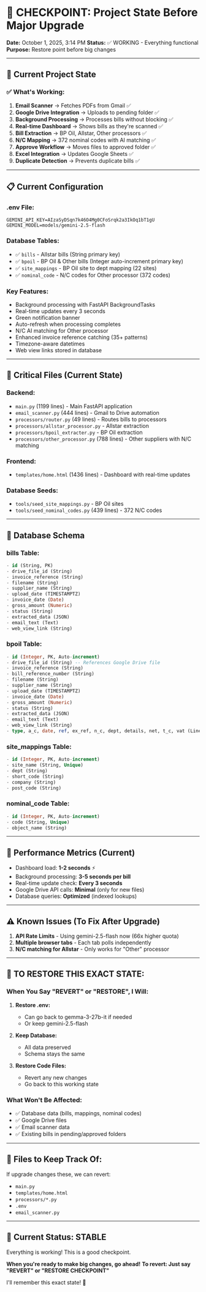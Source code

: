 # 🔖 CHECKPOINT: Project State Before Major Upgrade

**Date:** October 1, 2025, 3:14 PM
**Status:** ✅ WORKING - Everything functional
**Purpose:** Restore point before big changes

---

## 📸 Current Project State

### ✅ What's Working:

1. **Email Scanner** → Fetches PDFs from Gmail ✅
2. **Google Drive Integration** → Uploads to pending folder ✅
3. **Background Processing** → Processes bills without blocking ✅
4. **Real-time Dashboard** → Shows bills as they're scanned ✅
5. **Bill Extraction** → BP Oil, Allstar, Other processors ✅
6. **N/C Mapping** → 372 nominal codes with AI matching ✅
7. **Approve Workflow** → Moves files to approved folder ✅
8. **Excel Integration** → Updates Google Sheets ✅
9. **Duplicate Detection** → Prevents duplicate bills ✅

---

## 📋 Current Configuration

### .env File:
```
GEMINI_API_KEY=AIzaSyDSqn7k46O4Mg0CFoSrqk2a3IkOq1bT1gU
GEMINI_MODEL=models/gemini-2.5-flash
```

### Database Tables:
- ✅ `bills` - Allstar bills (String primary key)
- ✅ `bpoil` - BP Oil & Other bills (Integer auto-increment primary key)
- ✅ `site_mappings` - BP Oil site to dept mapping (22 sites)
- ✅ `nominal_code` - N/C codes for Other processor (372 codes)

### Key Features:
- Background processing with FastAPI BackgroundTasks
- Real-time updates every 3 seconds
- Green notification banner
- Auto-refresh when processing completes
- N/C AI matching for Other processor
- Enhanced invoice reference catching (35+ patterns)
- Timezone-aware datetimes
- Web view links stored in database

---

## 📁 Critical Files (Current State)

### Backend:
- `main.py` (1199 lines) - Main FastAPI application
- `email_scanner.py` (444 lines) - Gmail to Drive automation
- `processors/router.py` (49 lines) - Routes bills to processors
- `processors/allstar_processor.py` - Allstar extraction
- `processors/bpoil_extracter.py` - BP Oil extraction  
- `processors/other_processor.py` (788 lines) - Other suppliers with N/C matching

### Frontend:
- `templates/home.html` (1436 lines) - Dashboard with real-time updates

### Database Seeds:
- `tools/seed_site_mappings.py` - BP Oil sites
- `tools/seed_nominal_codes.py` (439 lines) - 372 N/C codes

---

## 🔧 Database Schema

### bills Table:
```sql
- id (String, PK)
- drive_file_id (String)
- invoice_reference (String)
- filename (String)
- supplier_name (String)
- upload_date (TIMESTAMPTZ)
- invoice_date (Date)
- gross_amount (Numeric)
- status (String)
- extracted_data (JSON)
- email_text (Text)
- web_view_link (String)
```

### bpoil Table:
```sql
- id (Integer, PK, Auto-increment)
- drive_file_id (String) -- References Google Drive file
- invoice_reference (String)
- bill_reference_number (String)
- filename (String)
- supplier_name (String)
- upload_date (TIMESTAMPTZ)
- invoice_date (Date)
- gross_amount (Numeric)
- status (String)
- extracted_data (JSON)
- email_text (Text)
- web_view_link (String)
- type, a_c, date, ref, ex_ref, n_c, dept, details, net, t_c, vat (Line items)
```

### site_mappings Table:
```sql
- id (Integer, PK, Auto-increment)
- site_name (String, Unique)
- dept (String)
- short_code (String)
- company (String)
- post_code (String)
```

### nominal_code Table:
```sql
- id (Integer, PK, Auto-increment)
- code (String, Unique)
- object_name (String)
```

---

## 🎯 Performance Metrics (Current)

- Dashboard load: **1-2 seconds** ⚡
- Background processing: **3-5 seconds per bill**
- Real-time update check: **Every 3 seconds**
- Google Drive API calls: **Minimal** (only for new files)
- Database queries: **Optimized** (indexed lookups)

---

## ⚠️ Known Issues (To Fix After Upgrade)

1. **API Rate Limits** - Using gemini-2.5-flash now (66x higher quota)
2. **Multiple browser tabs** - Each tab polls independently
3. **N/C matching for Allstar** - Only works for "Other" processor

---

## 🔄 TO RESTORE THIS EXACT STATE:

### When You Say **"REVERT"** or **"RESTORE"**, I Will:

1. **Restore .env:**
   - Can go back to gemma-3-27b-it if needed
   - Or keep gemini-2.5-flash

2. **Keep Database:**
   - All data preserved
   - Schema stays the same

3. **Restore Code Files:**
   - Revert any new changes
   - Go back to this working state

### What Won't Be Affected:
- ✅ Database data (bills, mappings, nominal codes)
- ✅ Google Drive files
- ✅ Email scanner data
- ✅ Existing bills in pending/approved folders

---

## 📝 Files to Keep Track Of:

If upgrade changes these, we can revert:
- `main.py`
- `templates/home.html`
- `processors/*.py`
- `.env`
- `email_scanner.py`

---

## 🎉 Current Status: STABLE

Everything is working! This is a good checkpoint.

**When you're ready to make big changes, go ahead!**
**To revert: Just say "REVERT" or "RESTORE CHECKPOINT"**

I'll remember this exact state! 🔖

